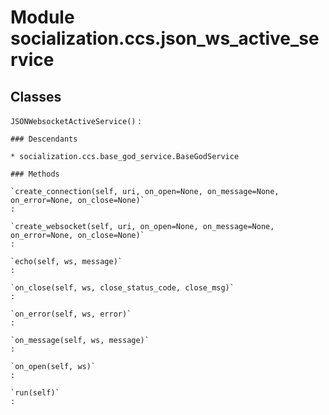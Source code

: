 Module socialization.ccs.json_ws_active_service
===============================================

Classes
-------

`JSONWebsocketActiveService()`
:   

    ### Descendants

    * socialization.ccs.base_god_service.BaseGodService

    ### Methods

    `create_connection(self, uri, on_open=None, on_message=None, on_error=None, on_close=None)`
    :

    `create_websocket(self, uri, on_open=None, on_message=None, on_error=None, on_close=None)`
    :

    `echo(self, ws, message)`
    :

    `on_close(self, ws, close_status_code, close_msg)`
    :

    `on_error(self, ws, error)`
    :

    `on_message(self, ws, message)`
    :

    `on_open(self, ws)`
    :

    `run(self)`
    :